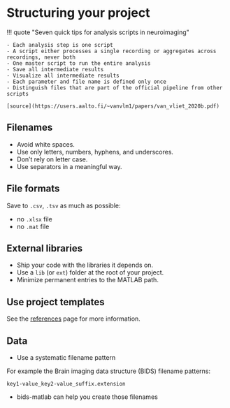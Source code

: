 # Structuring your project

!!! quote "Seven quick tips for analysis scripts in neuroimaging"

    - Each analysis step is one script
    - A script either processes a single recording or aggregates across recordings, never both
    - One master script to run the entire analysis
    - Save all intermediate results
    - Visualize all intermediate results
    - Each parameter and file name is defined only once
    - Distinguish files that are part of the official pipeline from other scripts

    [source](https://users.aalto.fi/~vanvlm1/papers/van_vliet_2020b.pdf)

## Filenames

- Avoid white spaces.
- Use only letters, numbers, hyphens, and underscores.
- Don’t rely on letter case.
- Use separators in a meaningful way.

## File formats

Save to `.csv`, `.tsv` as much as possible:

- no `.xlsx` file
- no `.mat` file

## External libraries

- Ship your code with the libraries it depends on.
- Use a `lib` (or `ext`) folder at the root of your project.
- Minimize permanent entries to the MATLAB path.

## Use project templates

See the [references](references.md#templates) page for more information.

## Data

- Use a systematic filename pattern

For example the Brain imaging data structure (BIDS) filename patterns:

```text
key1-value_key2-value_suffix.extension
```

- bids-matlab can help you create those filenames
